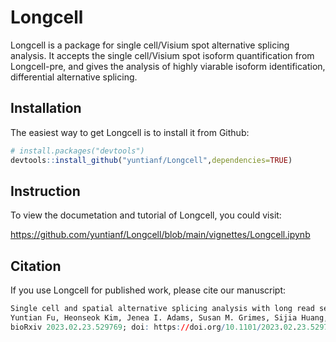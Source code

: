 
# Longcell

<!-- badges: start -->
<!-- badges: end -->

Longcell is a package for single cell/Visium spot alternative splicing analysis. It accepts the single cell/Visium spot isoform quantification from Longcell-pre, and gives the analysis of highly viarable isoform identification, differential alternative splicing.

## Installation

The easiest way to get Longcell is to install it from Github:

``` r
# install.packages("devtools")
devtools::install_github("yuntianf/Longcell",dependencies=TRUE)
```

## Instruction
To view the documetation and tutorial of Longcell, you could visit:

https://github.com/yuntianf/Longcell/blob/main/vignettes/Longcell.ipynb

## Citation

If you use Longcell for published work, please cite our manuscript:

``` r
Single cell and spatial alternative splicing analysis with long read sequencing
Yuntian Fu, Heonseok Kim, Jenea I. Adams, Susan M. Grimes, Sijia Huang, Billy T. Lau, Anuja Sathe, Paul Hess, Hanlee P. Ji, Nancy R. Zhang
bioRxiv 2023.02.23.529769; doi: https://doi.org/10.1101/2023.02.23.529769
```

